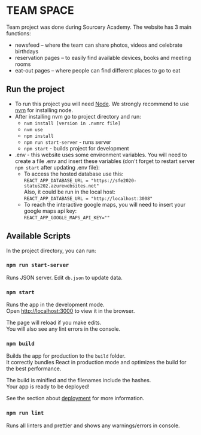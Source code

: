 # TEAM SPACE
Team project was done during Sourcery Academy. The website has 3 main functions:
- newsfeed – where the team can share photos, videos and celebrate birthdays
- reservation pages – to easily find available devices, books and meeting rooms
- eat-out pages – where people can find different places to go to eat

## Run the project

- To run this project you will need [Node](https://nodejs.org/en/). We strongly recommend to use [nvm](https://github.com/nvm-sh/nvm) for installing node.
- After installing nvm go to project directory and run:
  - `nvm install [version in .nvmrc file]`
  - `nvm use`
  - `npm install`
  - `npm run start-server` - runs server
  - `npm start` - builds project for development
- .env - this website uses some environment variables. You will need to create a file .env and insert these variables (don't forget to restart server `npm start` after updating .env file):<br />
  - To access the hosted database use this:<br />
    `REACT_APP_DATABASE_URL = "https://sfe2020-status202.azurewebsites.net"`<br />
    Also, it could be run in the local host:<br />
    `REACT_APP_DATABASE_URL = "http://localhost:3008"`<br />
  - To reach the interactive google maps, you will need to insert your google maps api key:<br />
    `REACT_APP_GOOGLE_MAPS_API_KEY=""`

## Available Scripts

In the project directory, you can run:

### `npm run start-server`

Runs JSON server. Edit `db.json` to update data.

### `npm start`

Runs the app in the development mode.<br />
Open [http://localhost:3000](http://localhost:3000) to view it in the browser.

The page will reload if you make edits.<br />
You will also see any lint errors in the console.

### `npm build`

Builds the app for production to the `build` folder.<br />
It correctly bundles React in production mode and optimizes the build for the best performance.

The build is minified and the filenames include the hashes.<br />
Your app is ready to be deployed!

See the section about [deployment](https://facebook.github.io/create-react-app/docs/deployment) for more information.

### `npm run lint`

Runs all linters and prettier and shows any warnings/errors in console.
